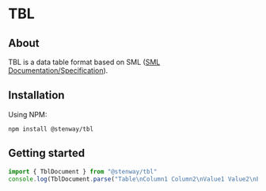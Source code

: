 ﻿# TBL

## About

TBL is a data table format based on SML ([SML Documentation/Specification](https://www.simpleml.com)).

## Installation

Using NPM:
```
npm install @stenway/tbl
```

## Getting started

```ts
import { TblDocument } from "@stenway/tbl"
console.log(TblDocument.parse("Table\nColumn1 Column2\nValue1 Value2\nEnd"))
```